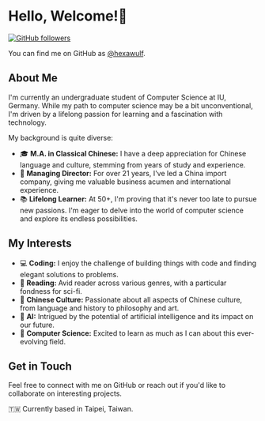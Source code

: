 # Hello, Welcome!👋

[![GitHub followers](https://img.shields.io/github/followers/hexawulf?style=social)](https://github.com/hexawulf/followers)

You can find me on GitHub as [@hexawulf](https://github.com/hexawulf).

## About Me

I'm currently an undergraduate student of Computer Science at IU, Germany.  While my path to computer science may be a bit unconventional, I'm driven by a lifelong passion for learning and a fascination with technology.

My background is quite diverse:

* 🎓 **M.A. in Classical Chinese:**  I have a deep appreciation for Chinese language and culture, stemming from years of study and experience.
* 💼 **Managing Director:** For over 21 years, I've led a China import company, giving me valuable business acumen and international experience.
* 📚 **Lifelong Learner:**  At 50+, I'm proving that it's never too late to pursue new passions. I'm eager to delve into the world of computer science and explore its endless possibilities.

## My Interests

* 💻 **Coding:** I enjoy the challenge of building things with code and finding elegant solutions to problems.
* 📖 **Reading:**  Avid reader across various genres, with a particular fondness for sci-fi.
* 🐉 **Chinese Culture:**  Passionate about all aspects of Chinese culture, from language and history to philosophy and art.
* 🤖 **AI:**  Intrigued by the potential of artificial intelligence and its impact on our future.
* 🔬 **Computer Science:**  Excited to learn as much as I can about this ever-evolving field.

## Get in Touch

Feel free to connect with me on GitHub or reach out if you'd like to collaborate on interesting projects.

🇹🇼 Currently based in Taipei, Taiwan.
